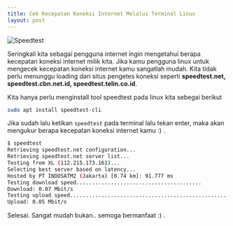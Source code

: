 ```yaml
---
title: Cek Kecepatan Koneksi Internet Melalui Terminal Linux
layout: post
---
```


![Speedtest](https://gh.iqbal.id/blog/img/speedtest.png)

Seringkali kita sebagai pengguna internet ingin mengetahui berapa kecepatan koneksi internet milik kita. Jika kamu pengguna linux untuk mengecek kecepatan koneksi internet kamu sangatlah mudah. Kita tidak perlu menunggu loading dari situs pengetes koneksi seperti **speedtest.net, speedtest.cbn.net.id, speedtest.telin.co.id**.

Kita hanya perlu menginstall tool speedtest pada linux kita sebegai berikut

```bash
sudo apt install speedtest-cli
```

Jika sudah lalu ketikan `speedtest` pada terminal lalu tekan enter, maka akan mengukur berapa kecepatan koneksi internet kamu :) .

```bash
$ speedtest
Retrieving speedtest.net configuration...
Retrieving speedtest.net server list...
Testing from XL (112.215.173.161)...
Selecting best server based on latency...
Hosted by PT INDOSATM2 (Jakarta) [0.74 km]: 91.777 ms
Testing download speed........................................
Download: 0.07 Mbit/s
Testing upload speed..................................................
Upload: 0.05 Mbit/s
```

Selesai. Sangat mudah bukan.. semoga bermanfaat :) .
